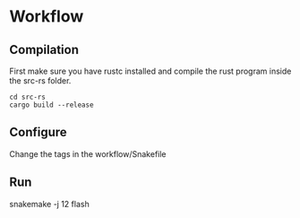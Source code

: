 # Workflow

## Compilation
First make sure you have rustc installed and compile the rust program inside the src-rs folder.   
```
cd src-rs
cargo build --release
```

## Configure
Change the tags in the workflow/Snakefile

## Run
snakemake -j 12 flash

